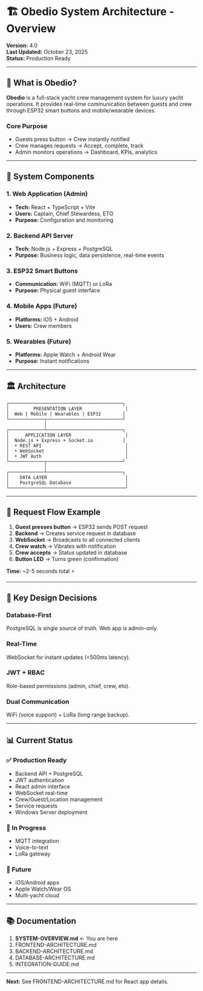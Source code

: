# 🏗️ Obedio System Architecture - Overview

**Version:** 4.0  
**Last Updated:** October 23, 2025  
**Status:** Production Ready

---

## 📌 What is Obedio?

**Obedio** is a full-stack yacht crew management system for luxury yacht operations. It provides real-time communication between guests and crew through ESP32 smart buttons and mobile/wearable devices.

### Core Purpose
- Guests press button → Crew instantly notified
- Crew manages requests → Accept, complete, track
- Admin monitors operations → Dashboard, KPIs, analytics

---

## 🎯 System Components

### 1. Web Application (Admin)
- **Tech:** React + TypeScript + Vite
- **Users:** Captain, Chief Stewardess, ETO
- **Purpose:** Configuration and monitoring

### 2. Backend API Server
- **Tech:** Node.js + Express + PostgreSQL
- **Purpose:** Business logic, data persistence, real-time events

### 3. ESP32 Smart Buttons
- **Communication:** WiFi (MQTT) or LoRa
- **Purpose:** Physical guest interface

### 4. Mobile Apps (Future)
- **Platforms:** iOS + Android
- **Users:** Crew members

### 5. Wearables (Future)
- **Platforms:** Apple Watch + Android Wear
- **Purpose:** Instant notifications

---

## 🏛️ Architecture

```
┌──────────────────────────────────────────┐
│         PRESENTATION LAYER                │
│  Web | Mobile | Wearables | ESP32        │
└─────────────┬────────────────────────────┘
              │
┌─────────────┴────────────────────────────┐
│      APPLICATION LAYER                    │
│  Node.js + Express + Socket.io           │
│  • REST API                               │
│  • WebSocket                              │
│  • JWT Auth                               │
└─────────────┬────────────────────────────┘
              │
┌─────────────┴────────────────────────────┐
│    DATA LAYER                             │
│    PostgreSQL Database                    │
└───────────────────────────────────────────┘
```

---

## 🔄 Request Flow Example

1. **Guest presses button** → ESP32 sends POST request
2. **Backend** → Creates service request in database
3. **WebSocket** → Broadcasts to all connected clients
4. **Crew watch** → Vibrates with notification
5. **Crew accepts** → Status updated in database
6. **Button LED** → Turns green (confirmation)

**Time:** ~2-5 seconds total ⚡

---

## 🔑 Key Design Decisions

### Database-First
PostgreSQL is single source of truth. Web app is admin-only.

### Real-Time
WebSocket for instant updates (<500ms latency).

### JWT + RBAC
Role-based permissions (admin, chief, crew, eto).

### Dual Communication
WiFi (voice support) + LoRa (long range backup).

---

## 📊 Current Status

### ✅ Production Ready
- Backend API + PostgreSQL
- JWT authentication
- React admin interface
- WebSocket real-time
- Crew/Guest/Location management
- Service requests
- Windows Server deployment

### 🚧 In Progress
- MQTT integration
- Voice-to-text
- LoRa gateway

### 🔮 Future
- iOS/Android apps
- Apple Watch/Wear OS
- Multi-yacht cloud

---

## 📚 Documentation

1. **SYSTEM-OVERVIEW.md** ← You are here
2. FRONTEND-ARCHITECTURE.md
3. BACKEND-ARCHITECTURE.md
4. DATABASE-ARCHITECTURE.md
5. INTEGRATION-GUIDE.md

---

**Next:** See FRONTEND-ARCHITECTURE.md for React app details.

